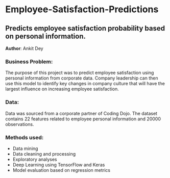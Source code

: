 # Employee-Satisfaction-Predictions
## Predicts employee satisfaction probability based on personal information.

**Author**: Ankit Dey

### Business Problem:
The purpose of this project was to predict employee satisfaction using personal information from corporate data. Company leadership can then use this model to identify key changes in company culture that will have the largest influence on increasing employee satisfaction.

### Data:
Data was sourced from a corporate partner of Coding Dojo. The dataset contains 22 features related to employee personal information and 20000 observations.

### Methods used:
- Data mining
- Data cleaning and processing
- Exploratory analyses
- Deep Learning using TensorFlow and Keras
- Model evaluation based on regression metrics 
